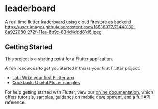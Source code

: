 # leaderboard

A real time flutter leaderboard using cloud firestore as backend
https://user-images.githubusercontent.com/16588377/71443182-8a922080-272f-11ea-8b9c-834d4ddd81d6.jpeg
## Getting Started

This project is a starting point for a Flutter application.

A few resources to get you started if this is your first Flutter project:

- [Lab: Write your first Flutter app](https://flutter.dev/docs/get-started/codelab)
- [Cookbook: Useful Flutter samples](https://flutter.dev/docs/cookbook)

For help getting started with Flutter, view our
[online documentation](https://flutter.dev/docs), which offers tutorials,
samples, guidance on mobile development, and a full API reference.
